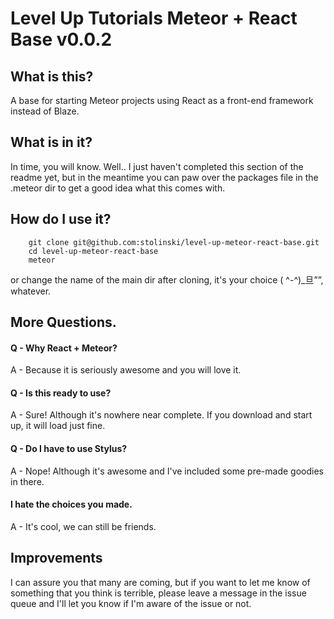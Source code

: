 # Level Up Tutorials Meteor + React Base v0.0.2

## What is this?

A base for starting Meteor projects using React as a front-end framework instead of Blaze.

## What is in it?

In time, you will know. Well.. I just haven't completed this section of the readme yet, but in the meantime you can paw over the packages file in the .meteor dir to get a good idea what this comes with. 

## How do I use it?

```
    git clone git@github.com:stolinski/level-up-meteor-react-base.git
    cd level-up-meteor-react-base
    meteor
```
or change the name of the main dir after cloning, it's your choice ( ^-^)_旦””, whatever.


## More Questions.

#### Q - Why React + Meteor?
A - Because it is seriously awesome and you will love it.

#### Q - Is this ready to use?
A - Sure! Although it's nowhere near complete. If you download and start up, it will load just fine.

#### Q - Do I have to use Stylus?
A - Nope! Although it's awesome and I've included some pre-made goodies in there.

#### I hate the choices you made.
A - It's cool, we can still be friends.

## Improvements

I can assure you that many are coming, but if you want to let me know of something that you think is terrible, please leave a message in the issue queue and I'll let you know if I'm aware of the issue or not.